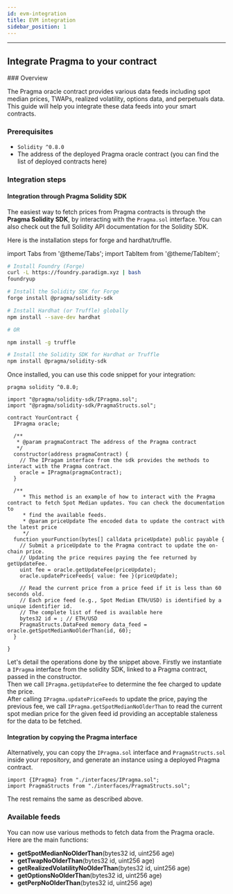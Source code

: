 ```yaml
---
id: evm-integration
title: EVM integration
sidebar_position: 1
---
```


---

## Integrate Pragma to your contract


### Overview

The Pragma oracle contract provides various data feeds including spot median prices, TWAPs, realized volatility, options data, and perpetuals data. This guide will help you integrate these data feeds into your smart contracts.

### Prerequisites

 - `Solidity ^0.8.0`
 - The address of the deployed Pragma oracle contract (you can find the list of deployed contracts here)

### Integration steps

#### Integration through Pragma Solidity SDK

The easiest way to fetch prices from Pragma contracts is through the **Pragma Solidity SDK**, by interacting with the `Pragma.sol` interface.
You can also check out the full Solidity API documentation for the Solidity SDK.

Here is the installation steps for forge and hardhat/truffle.

import Tabs from '@theme/Tabs';
import TabItem from '@theme/TabItem';

<Tabs>
  <TabItem value="forge" label="Forge">

  ```bash
  # Install Foundry (Forge)
  curl -L https://foundry.paradigm.xyz | bash
  foundryup

  # Install the Solidity SDK for Forge
  forge install @pragma/solidity-sdk
  ```

  </TabItem>
  
  <TabItem value="hardhat-truffle" label="Hardhat/Truffle">

  ```bash
  # Install Hardhat (or Truffle) globally
  npm install --save-dev hardhat

  # OR

  npm install -g truffle

  # Install the Solidity SDK for Hardhat or Truffle
  npm install @pragma/solidity-sdk
  ```

  </TabItem>
</Tabs>


Once installed, you can use this code snippet for your integration: 
```solidity
pragma solidity ^0.8.0;
 
import "@pragma/solidity-sdk/IPragma.sol";
import "@pragma/solidity-sdk/PragmaStructs.sol";
 
contract YourContract {
  IPragma oracle;
 
  /**
   * @param pragmaContract The address of the Pragma contract
   */
  constructor(address pragmaContract) {
    // The IPragam interface from the sdk provides the methods to interact with the Pragma contract.
    oracle = IPragma(pragmaContract);
  }
 
  /**
     * This method is an example of how to interact with the Pragma contract to fetch Spot Median updates. You can check the documentation to 
     * find the available feeds.
     * @param priceUpdate The encoded data to update the contract with the latest price
     */
  function yourFunction(bytes[] calldata priceUpdate) public payable {
    // Submit a priceUpdate to the Pragma contract to update the on-chain price.
    // Updating the price requires paying the fee returned by getUpdateFee.
    uint fee = oracle.getUpdateFee(priceUpdate);
    oracle.updatePriceFeeds{ value: fee }(priceUpdate);
 
    // Read the current price from a price feed if it is less than 60 seconds old.
    // Each price feed (e.g., Spot Median ETH/USD) is identified by a unique identifier id.
    // The complete list of feed is available here
    bytes32 id = ; // ETH/USD
    PragmaStructs.DataFeed memory data_feed = oracle.getSpotMedianNoOlderThan(id, 60);
  }

}

```
Let's detail the operations done by the snippet above.
Firstly we instantiate a `IPragma` interface from the solidity SDK, linked to a Pragma contract, passed in the constructor.  
Then we call `IPragma.getUpdateFee` to determine the fee charged to update the price.  
After calling `IPragma.updatePriceFeeds` to update the price, paying the previous fee,  we call `IPragma.getSpotMedianNoOlderThan` to read the current spot median price for the given feed id providing an acceptable staleness for the data to be fetched. 


#### Integration by copying the Pragma interface

Alternatively, you can copy the `IPragma.sol` interface  and `PragmaStructs.sol` inside your repository, and generate an instance using a deployed Pragma contract.

```solidity
import {IPragma} from "./interfaces/IPragma.sol";
import PragmaStructs from "./interfaces/PragmaStructs.sol";
```

The rest remains the same as described above.



### Available feeds

You can now use various methods to fetch data from the Pragma oracle. Here are the main functions:

-  **getSpotMedianNoOlderThan**(bytes32 id, uint256 age)
-  **getTwapNoOlderThan**(bytes32 id, uint256 age)
-  **getRealizedVolatilityNoOlderThan**(bytes32 id, uint256 age)
-  **getOptionsNoOlderThan**(bytes32 id, uint256 age)
-  **getPerpNoOlderThan**(bytes32 id, uint256 age)

